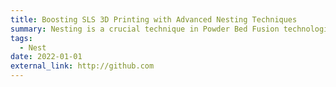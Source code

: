 ```yaml
---
title: Boosting SLS 3D Printing with Advanced Nesting Techniques
summary: Nesting is a crucial technique in Powder Bed Fusion technologies like Selective Laser Sintering (SLS) 3D printing, which enables the production of large builds containing hundreds of items.
tags:
  - Nest
date: 2022-01-01
external_link: http://github.com
---
```

